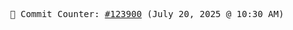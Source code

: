 <p align="center">
    <samp>
        📮 Commit Counter: <a href="https://github.com/Javascript-void0/Javascript-void0/commits/main">#123900</a> (July 20, 2025 @ 10:30 AM)
    </samp>
</p>